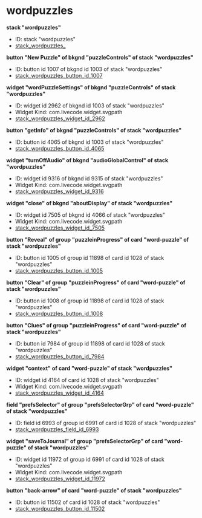 # wordpuzzles
**stack "wordpuzzles"**
* ID: stack "wordpuzzles"
* [stack_wordpuzzles_](./../../ScriptTracker/modules/wordpuzzles_Scripts/stack_wordpuzzles_.livecodescript)

**button "New Puzzle" of bkgnd "puzzleControls" of stack "wordpuzzles"**
* ID: button id 1007 of bkgnd id 1003 of stack "wordpuzzles"
* [stack_wordpuzzles_button_id_1007](./../../ScriptTracker/modules/wordpuzzles_Scripts/stack_wordpuzzles_button_id_1007.livecodescript)

**widget "wordPuzzleSettings" of bkgnd "puzzleControls" of stack "wordpuzzles"**
* ID: widget id 2962 of bkgnd id 1003 of stack "wordpuzzles"
* Widget Kind: com.livecode.widget.svgpath
* [stack_wordpuzzles_widget_id_2962](./../../ScriptTracker/modules/wordpuzzles_Scripts/stack_wordpuzzles_widget_id_2962.livecodescript)

**button "getInfo" of bkgnd "puzzleControls" of stack "wordpuzzles"**
* ID: button id 4065 of bkgnd id 1003 of stack "wordpuzzles"
* [stack_wordpuzzles_button_id_4065](./../../ScriptTracker/modules/wordpuzzles_Scripts/stack_wordpuzzles_button_id_4065.livecodescript)

**widget "turnOffAudio" of bkgnd "audioGlobalControl" of stack "wordpuzzles"**
* ID: widget id 9316 of bkgnd id 9315 of stack "wordpuzzles"
* Widget Kind: com.livecode.widget.svgpath
* [stack_wordpuzzles_widget_id_9316](./../../ScriptTracker/modules/wordpuzzles_Scripts/stack_wordpuzzles_widget_id_9316.livecodescript)

**widget "close" of bkgnd "aboutDisplay" of stack "wordpuzzles"**
* ID: widget id 7505 of bkgnd id 4066 of stack "wordpuzzles"
* Widget Kind: com.livecode.widget.svgpath
* [stack_wordpuzzles_widget_id_7505](./../../ScriptTracker/modules/wordpuzzles_Scripts/stack_wordpuzzles_widget_id_7505.livecodescript)

**button "Reveal" of group "puzzleinProgress" of card "word-puzzle" of stack "wordpuzzles"**
* ID: button id 1005 of group id 11898 of card id 1028 of stack "wordpuzzles"
* [stack_wordpuzzles_button_id_1005](./../../ScriptTracker/modules/wordpuzzles_Scripts/stack_wordpuzzles_button_id_1005.livecodescript)

**button "Clear" of group "puzzleinProgress" of card "word-puzzle" of stack "wordpuzzles"**
* ID: button id 1008 of group id 11898 of card id 1028 of stack "wordpuzzles"
* [stack_wordpuzzles_button_id_1008](./../../ScriptTracker/modules/wordpuzzles_Scripts/stack_wordpuzzles_button_id_1008.livecodescript)

**button "Clues" of group "puzzleinProgress" of card "word-puzzle" of stack "wordpuzzles"**
* ID: button id 7984 of group id 11898 of card id 1028 of stack "wordpuzzles"
* [stack_wordpuzzles_button_id_7984](./../../ScriptTracker/modules/wordpuzzles_Scripts/stack_wordpuzzles_button_id_7984.livecodescript)

**widget "context" of card "word-puzzle" of stack "wordpuzzles"**
* ID: widget id 4164 of card id 1028 of stack "wordpuzzles"
* Widget Kind: com.livecode.widget.svgpath
* [stack_wordpuzzles_widget_id_4164](./../../ScriptTracker/modules/wordpuzzles_Scripts/stack_wordpuzzles_widget_id_4164.livecodescript)

**field "prefsSelector" of group "prefsSelectorGrp" of card "word-puzzle" of stack "wordpuzzles"**
* ID: field id 6993 of group id 6991 of card id 1028 of stack "wordpuzzles"
* [stack_wordpuzzles_field_id_6993](./../../ScriptTracker/modules/wordpuzzles_Scripts/stack_wordpuzzles_field_id_6993.livecodescript)

**widget "saveToJournal" of group "prefsSelectorGrp" of card "word-puzzle" of stack "wordpuzzles"**
* ID: widget id 11972 of group id 6991 of card id 1028 of stack "wordpuzzles"
* Widget Kind: com.livecode.widget.svgpath
* [stack_wordpuzzles_widget_id_11972](./../../ScriptTracker/modules/wordpuzzles_Scripts/stack_wordpuzzles_widget_id_11972.livecodescript)

**button "back-arrow" of card "word-puzzle" of stack "wordpuzzles"**
* ID: button id 11502 of card id 1028 of stack "wordpuzzles"
* [stack_wordpuzzles_button_id_11502](./../../ScriptTracker/modules/wordpuzzles_Scripts/stack_wordpuzzles_button_id_11502.livecodescript)

